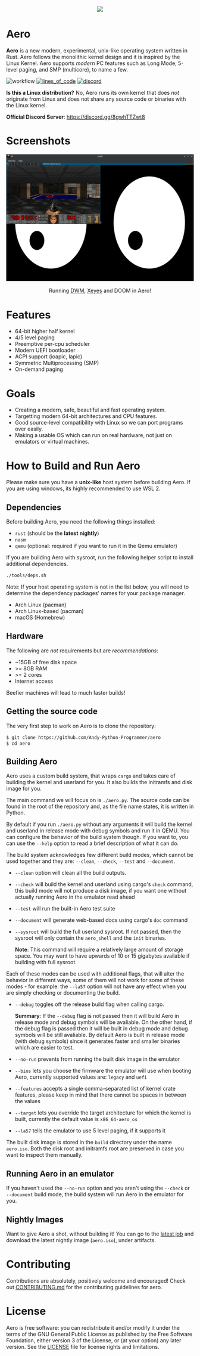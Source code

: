 <p align="center">
    <img src="./misc/aero-logo.png">
</p>

# Aero

**Aero** is a new modern, experimental, unix-like operating system written in Rust. 
Aero follows the monolithic kernel design and it is inspired by the Linux Kernel. 
Aero supports *modern* PC features such as Long Mode, 5-level paging, 
and SMP (multicore), to name a few.

![workflow](https://github.com/Andy-Python-Programmer/aero/actions/workflows/build.yml/badge.svg)
[![lines_of_code](https://tokei.rs/b1/github/Andy-Python-Programmer/aero)](https://github.com/Andy-Python-Programmer/aero)
[![discord](https://img.shields.io/discord/828564770063122432)](https://discord.gg/8gwhTTZwt8)

**Is this a Linux distribution?**
No, Aero runs its own kernel that does *not* originate from Linux and does not share any source code or binaries with the Linux kernel.

**Official Discord Server**: <https://discord.gg/8gwhTTZwt8>

# Screenshots
<img src="misc/dwm-doom-xeyes.png">
<p align="center">Running <a href="https://dwm.suckless.org/">DWM</a>, <a href="https://github.com/freedesktop/xorg-xeyes">Xeyes</a> and DOOM in Aero!</p>

# Features
- 64-bit higher half kernel
- 4/5 level paging
- Preemptive per-cpu scheduler
- Modern UEFI bootloader
- ACPI support (ioapic, lapic)
- Symmetric Multiprocessing (SMP)
- On-demand paging

# Goals

* Creating a modern, safe, beautiful and fast operating system.
* Targetting modern 64-bit architectures and CPU features.
* Good source-level compatibility with Linux so we can port programs over easily.
* Making a usable OS which can run on real hardware, not just on emulators or virtual machines.

# How to Build and Run Aero

Please make sure you have a **unix-like** host system before building 
Aero. If you are using windows, its highly recommended to use WSL 2.

## Dependencies

Before building Aero, you need the following things installed:
- `rust` (should be the **latest nightly**)
- `nasm`
- `qemu` (optional: required if you want to run it in the Qemu emulator)

If you are building Aero with sysroot, run the following helper script to install additional dependencies.
```sh
./tools/deps.sh
```
Note: If your host operating system is not in the list below, you will need to determine the dependency packages' names for your package manager.
- Arch Linux (pacman)
- Arch Linux-based (pacman)
- macOS (Homebrew)


## Hardware

The following are *not* requirements but are *recommendations*:
- ~15GB of free disk space
- \>= 8GB RAM
- \>= 2 cores
- Internet access

Beefier machines will lead to much faster builds!

## Getting the source code

The very first step to work on Aero is to clone the repository:
```shell
$ git clone https://github.com/Andy-Python-Programmer/aero
$ cd aero
```

## Building Aero

Aero uses a custom build system, that wraps `cargo` and takes care of building the kernel and
userland for you. It also builds the initramfs and disk image for you.

The main command we will focus on is `./aero.py`. The source code can be found in the
root of the repository and, as the file name states, it is written in Python.

By default if you run `./aero.py` without any arguments it will build the kernel and userland
in release mode with debug symbols and run it in QEMU. You can configure the behavior of the 
build system though. If you want to, you can use the `--help` option to read a brief description 
of what it can do.

The build system acknowledges few different build modes, which cannot be used together
and they are: `--clean`, `--check`, `--test` and `--document`.

- `--clean` option will clean all the build outputs.
- `--check` will build the kernel and userland using cargo's `check` command,
  this build mode will not produce a disk image, if you want one without actually
  running Aero in the emulator read ahead
- `--test` will run the built-in Aero test suite
- `--document` will generate web-based docs using cargo's `doc` command
- `--sysroot` will build the full userland sysroot. If not passed, then the sysroot will only contain 
the `aero_shell` and the `init` binaries. 

  **Note**: This command will require a relatively large amount of storage 
space. You may want to have upwards of 10 or 15 gigabytes available if building with full sysroot.

Each of these modes can be used with additional flags, that will alter the behavior in different
ways, some of them will not work for some of these modes - for example: the `--la57` option
will not have any effect when you are simply checking or documenting the build.

- `--debug` toggles off the release build flag when calling cargo.

  **Summary**: If the `--debug` flag is not passed then it will build Aero in release mode
               and debug symbols will be avaliable. On the other hand, if the debug flag is passed
               then it will be built in debug mode and debug symbols will be still avaliable. By default
               Aero is built in release mode (with debug symbols) since it generates faster and smaller
               binaries which are easier to test.
- `--no-run` prevents from running the built disk image in the emulator
- `--bios` lets you choose the firmware the emulator will use when booting Aero,
  currently supported values are: `legacy` and `uefi`
- `--features` accepts a single comma-separated list of kernel crate features, please
  keep in mind that there cannot be spaces in between the values
- `--target` lets you override the target architecture for which the kernel is built,
  currently the default value is `x86_64-aero_os`
- `--la57` tells the emulator to use 5 level paging, if it supports it

The built disk image is stored in the `build` directory under the name `aero.iso`. Both the
disk root and initramfs root are preserved in case you want to inspect them manually.

## Running Aero in an emulator

If you haven't used the `--no-run` option and you aren't using the `--check` or `--document` build
mode, the build system will run Aero in the emulator for you.

## Nightly Images

Want to give Aero a shot, without building it! You can go to the [latest job](https://github.com/Andy-Python-Programmer/aero/actions/workflows/build.yml?query=is%3Asuccess+branch%3Amaster) and download the latest nightly image (`aero.iso`), under artifacts.

# Contributing

Contributions are absolutely, positively welcome and encouraged! Check out [CONTRIBUTING.md](CONTRIBUTING.md) for the contributing guidelines for aero.

# License

Aero is free software: you can redistribute it and/or modify
it under the terms of the GNU General Public License as published by
the Free Software Foundation, either version 3 of the License, or
(at your option) any later version. See the [LICENSE](LICENSE) file for license rights and limitations.
